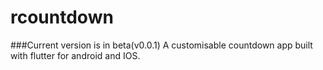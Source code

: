 # rcountdown
###Current version is in beta(v0.0.1)
A customisable countdown app built with flutter for android and IOS.

